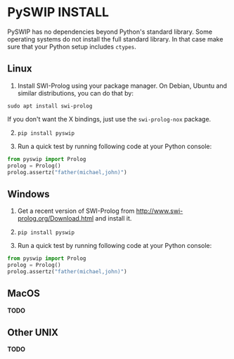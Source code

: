 # PySWIP INSTALL

PySWIP has no dependencies beyond Python's standard library. Some operating systems do not install the full standard library. In that case make sure that your Python setup includes `ctypes`.

## Linux

1) Install SWI-Prolog using your package manager. On Debian, Ubuntu and similar distributions, you can do that by:
```
sudo apt install swi-prolog
```
If you don't want the X bindings, just use the `swi-prolog-nox` package.

2) `pip install pyswip`

3) Run a quick test by running following code at your Python console:
```python
from pyswip import Prolog
prolog = Prolog()
prolog.assertz("father(michael,john)")
```

## Windows

1) Get a recent version of SWI-Prolog from http://www.swi-prolog.org/Download.html and install it.

2) `pip install pyswip`

3) Run a quick test by running following code at your Python console:
```python
from pyswip import Prolog
prolog = Prolog()
prolog.assertz("father(michael,john)")
```

## MacOS

**TODO**

## Other UNIX

**TODO**
